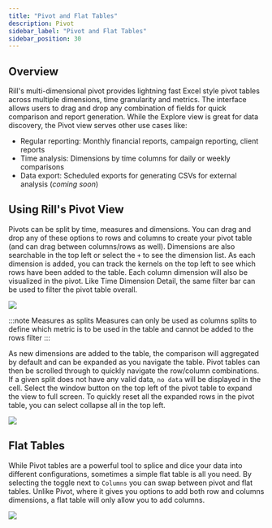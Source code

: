 ```yaml
---
title: "Pivot and Flat Tables"
description: Pivot
sidebar_label: "Pivot and Flat Tables"
sidebar_position: 30
---
```



## Overview

Rill's multi-dimensional pivot provides lightning fast Excel style pivot tables across multiple dimensions, time granularity and metrics. The interface allows users to drag and drop any combination of fields for quick comparison and report generation. While the Explore view is great for data discovery, the Pivot view serves other use cases like:

- Regular reporting: Monthly financial reports, campaign reporting, client reports
- Time analysis: Dimensions by time columns for daily or weekly comparisons 
- Data export: Scheduled exports for generating CSVs for external analysis (_coming soon_)

## Using Rill's Pivot View

Pivots can be split by time, measures and dimensions. You can drag and drop any of these options to rows and columns to create your pivot table (and can drag between columns/rows as well). Dimensions are also searchable in the top left or select the ```+``` to see the dimension list. As each dimension is added, you can track the kernels on the top left to see which rows have been added to the table. Each column dimension will also be visualized in the pivot. Like Time Dimension Detail, the same filter bar can be used to filter the pivot table overall. 

<img src = '/img/explore/pivot/pivot-overview.png' class='rounded-gif' />
<br />

:::note Measures as splits
Measures can only be used as columns splits to define which metric is to be used in the table and cannot be added to the rows filter
:::

As new dimensions are added to the table, the comparison will aggregated by default and can be expanded as you navigate the table. Pivot tables can then be scrolled through to quickly navigate the row/column combinations. If a given split does not have any valid data, ```no data``` will be displayed in the cell. Select the window button on the top left of the pivot table to expand the view to full screen. To quickly reset all the expanded rows in the pivot table, you can select collapse all in the top left. 


<img src = '/img/explore/pivot/pivot.gif' class='rounded-gif' />
<br />

## Flat Tables

While Pivot tables are a powerful tool to splice and dice your data into different configurations, sometimes a simple flat table is all you need. By selecting the toggle next to `Columns` you can swap between pivot and flat tables. Unlike Pivot, where it gives you options to add both row and columns dimensions, a flat table will only allow you to add columns.

<img src = '/img/explore/pivot/flat-table.png' class='rounded-gif' />
<br />